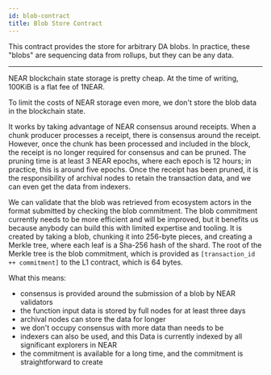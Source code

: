 ```yaml
---
id: blob-contract
title: Blob Store Contract
---
```


This contract provides the store for arbitrary DA blobs. In practice, these "blobs" are sequencing data from rollups, but they can be any data.

---

NEAR blockchain state storage is pretty cheap. At the time of writing, 100KiB is a flat fee of 1NEAR.

To limit the costs of NEAR storage even more, we don't store the blob data in the blockchain state.

It works by taking advantage of NEAR consensus around receipts.
When a chunk producer processes a receipt, there is consensus around the receipt.
However, once the chunk has been processed and included in the block, the receipt is no longer required for consensus and can be pruned. The pruning time is at least 3 NEAR epochs, where each epoch is 12 hours; in practice, this is around five epochs.
Once the receipt has been pruned, it is the responsibility of archival nodes to retain the transaction data, and we can even get the data from indexers.

We can validate that the blob was retrieved from ecosystem actors in the format submitted by checking the blob commitment.
The blob commitment currently needs to be more efficient and will be improved, but it benefits us because anybody can build this with limited expertise and tooling.
It is created by taking a blob, chunking it into 256-byte pieces, and creating a Merkle tree, where each leaf is a Sha-256 hash of the shard.
The root of the Merkle tree is the blob commitment, which is provided as `[transaction_id ++ commitment]` to the L1 contract, which is 64 bytes.

What this means:

- consensus is provided around the submission of a blob by NEAR validators
- the function input data is stored by full nodes for at least three days
- archival nodes can store the data for longer
- we don't occupy consensus with more data than needs to be
- indexers can also be used, and this Data is currently indexed by all significant explorers in NEAR
- the commitment is available for a long time, and the commitment is straightforward to create
